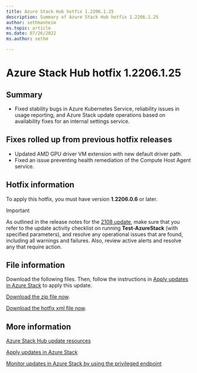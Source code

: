 ```yaml
---
title: Azure Stack Hub hotfix 1.2206.1.25
description: Summary of Azure Stack Hub hotfix 1.2206.1.25
author: sethmanheim
ms.topic: article
ms.date: 07/26/2022
ms.author: sethm

---
```


# Azure Stack Hub hotfix 1.2206.1.25

## Summary

- Fixed stability bugs in Azure Kubernetes Service, reliability issues in usage reporting, and Azure Stack update operations based on availability fixes for an internal settings service.

## Fixes rolled up from previous hotfix releases

- Updated AMD GPU driver VM extension with new default driver path.
- Fixed an issue preventing health remediation of the Compute Host Agent service.

## Hotfix information

To apply this hotfix, you must have version **1.2206.0.6** or later.

> [!IMPORTANT]
> As outlined in the release notes for the [2108 update](release-notes.md?view=azs-2206&preserve-view=true), make sure that you refer to the update activity checklist on running **Test-AzureStack** (with specified parameters), and resolve any operational issues that are found, including all warnings and failures. Also, review active alerts and resolve any that require action.

## File information

Download the following files. Then, follow the instructions in [Apply updates in Azure Stack](azure-stack-apply-updates.md) to apply this update.

[Download the zip file now](https://azurestackhub.azureedge.net/PR/download/MAS_ProdHotfix_1.2206.1.25/HotFix/AzS_Update_1.2206.1.25.zip).

[Download the hotfix xml file now](https://azurestackhub.azureedge.net/PR/download/MAS_ProdHotfix_1.2206.1.25/HotFix/metadata.xml).

## More information

[Azure Stack Hub update resources](azure-stack-updates.md)

[Apply updates in Azure Stack](azure-stack-apply-updates.md)

[Monitor updates in Azure Stack by using the privileged endpoint](azure-stack-monitor-update.md)
